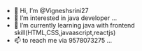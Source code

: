 - 👋 Hi, I’m @Vigneshsrini27
- 👀 I’m interested in java developer ...
- 🌱 I’m currently learning java with frontend skill(HTML,CSS,javaascript,reactjs)
- 📫 to reach me via 9578073275 ...
  
<!---
Vigneshsrini27/Vigneshsrini27 is a ✨ special ✨ repository because its `README.md` (this file) appears on your GitHub profile.
You can click the Preview link to take a look at your changes.
--->
